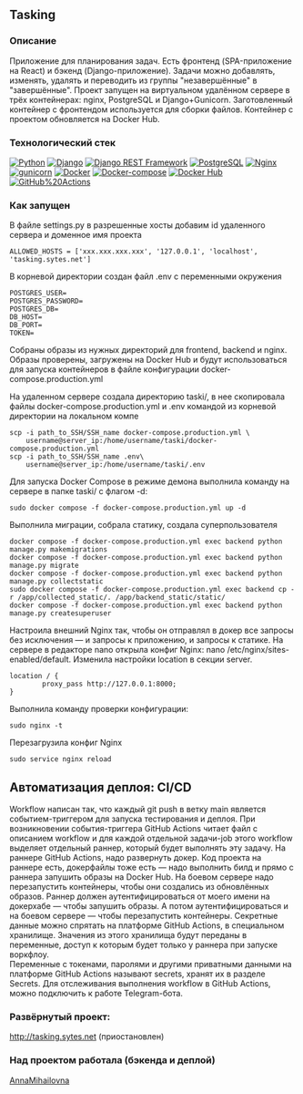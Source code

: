 ##  Tasking
### Описание
Приложение для планирования задач. Есть фронтенд (SPA-приложение на React)
и бэкенд (Django-приложение). Задачи можно добавлять, изменять, удалять
и переводить из группы "незавершённые" в "завершённые".
Проект запущен на виртуальном удалённом сервере в трёх контейнерах: nginx, PostgreSQL и Django+Gunicorn. Заготовленный контейнер с фронтендом используется для сборки файлов. Контейнер с проектом обновляется на Docker Hub.

### Технологический стек
[![Python](https://img.shields.io/badge/-Python-464646?style=flat&logo=Python&logoColor=56C0C0&color=cd5c5c)](https://www.python.org/)
[![Django](https://img.shields.io/badge/-Django-464646?style=flat&logo=Django&logoColor=56C0C0&color=0095b6)](https://www.djangoproject.com/)
[![Django REST Framework](https://img.shields.io/badge/-Django%20REST%20Framework-464646?style=flat&logo=Django%20REST%20Framework&logoColor=56C0C0&color=cd5c5c)](https://www.django-rest-framework.org/)
[![PostgreSQL](https://img.shields.io/badge/-PostgreSQL-464646?style=flat&logo=PostgreSQL&logoColor=56C0C0&color=0095b6)](https://www.postgresql.org/)
[![Nginx](https://img.shields.io/badge/-NGINX-464646?style=flat&logo=NGINX&logoColor=56C0C0&color=cd5c5c)](https://nginx.org/ru/)
[![gunicorn](https://img.shields.io/badge/-gunicorn-464646?style=flat&logo=gunicorn&logoColor=56C0C0&color=0095b6)](https://gunicorn.org/)
[![Docker](https://img.shields.io/badge/-Docker-464646?style=flat&logo=Docker&logoColor=56C0C0&color=cd5c5c)](https://www.docker.com/)
[![Docker-compose](https://img.shields.io/badge/-Docker%20compose-464646?style=flat&logo=Docker&logoColor=56C0C0&color=0095b6)](https://www.docker.com/)
[![Docker Hub](https://img.shields.io/badge/-Docker%20Hub-464646?style=flat&logo=Docker&logoColor=56C0C0&color=cd5c5c)](https://www.docker.com/products/docker-hub)
[![GitHub%20Actions](https://img.shields.io/badge/-GitHub%20Actions-464646?style=flat&logo=GitHub%20actions&logoColor=56C0C0&color=0095b6)](https://github.com/features/actions)

### Как запущен
В файле settings.py в разрешенные хосты добавим id удаленного сервера и доменное имя проекта
```
ALLOWED_HOSTS = ['xxx.xxx.xxx.xxx', '127.0.0.1', 'localhost', 'tasking.sytes.net']
```
В корневой директории создан файл .env с переменными окружения
```
POSTGRES_USER=
POSTGRES_PASSWORD=
POSTGRES_DB=
DB_HOST=
DB_PORT=
TOKEN=
```
Собраны образы из нужных директорий для frontend, backend  и nginx. Образы проверены, загружены на Docker Hub и будут использоваться для запуска контейнеров в файле конфигурации docker-compose.production.yml

На удаленном сервере создала директорию taski/, в неe скопировала файлы docker-compose.production.yml и .env командой из корневой директории на локальном компе
```
scp -i path_to_SSH/SSH_name docker-compose.production.yml \
    username@server_ip:/home/username/taski/docker-compose.production.yml
scp -i path_to_SSH/SSH_name .env\
    username@server_ip:/home/username/taski/.env 
```

Для запуска Docker Compose в режиме демона выполнила команду на сервере в папке taski/ с флагом -d:
```
sudo docker compose -f docker-compose.production.yml up -d
```
Выполнила миграции, собрала статику, создала суперпользователя
```
docker compose -f docker-compose.production.yml exec backend python manage.py makemigrations
docker compose -f docker-compose.production.yml exec backend python manage.py migrate
docker compose -f docker-compose.production.yml exec backend python manage.py collectstatic
sudo docker compose -f docker-compose.production.yml exec backend cp -r /app/collected_static/. /app/backend_static/static/
docker compose -f docker-compose.production.yml exec backend python manage.py createsuperuser
```
Настроила внешний Nginx так, чтобы он отправлял в докер все запросы без исключения — и запросы к приложению, и запросы к статике. На сервере в редакторе nano открыла конфиг Nginx: nano /etc/nginx/sites-enabled/default. Изменила настройки location в секции server.
```
location / {
        proxy_pass http://127.0.0.1:8000;
}
```
Выполнила команду проверки конфигурации:
```
sudo nginx -t
```
Перезагрузила конфиг Nginx
```
sudo service nginx reload
```
## Автоматизация деплоя: CI/CD
Workflow написан так, что каждый git push в ветку main является событием-триггером для запуска тестирования и деплоя.
При возникновении события-триггера GitHub Actions читает файл с описанием workflow и для каждой отдельной задачи-job этого workflow выделяет отдельный раннер, который будет выполнять эту задачу.
На раннере GitHub Actions, надо развернуть докер. Код проекта на раннере есть, докерфайлы тоже есть — надо выполнить билд и прямо с раннера запушить образы на Docker Hub.
На боевом сервере надо перезапустить контейнеры, чтобы они создались из обновлённых образов. Раннер должен аутентифицироваться от моего имени на докерхабе — чтобы запушить образы. А потом аутентифицироваться и на боевом сервере — чтобы перезапустить контейнеры.
Секретные данные можно спрятать на платформе GitHub Actions, в специальном хранилище. Значения из этого хранилища будут переданы в переменные, доступ к которым будет только у раннера при запуске воркфлоу.  
Переменные c токенами, паролями и другими приватными данными на платформе GitHub Actions называют secrets, хранят их в разделе Secrets.
Для отслеживания выполнения workflow в GitHub Actions, можно подключить к работе Telegram-бота.

### Развёрнутый проект:
http://tasking.sytes.net
(приостановлен)

### Над проектом работала (бэкенда и деплой)
[AnnaMihailovna](https://github.com/AnnaMihailovna/)
